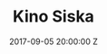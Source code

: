 ---
title: Kino Siska
date: 2017-09-05 20:00:00 Z
venue: Kino Siska
location: Ljubljana
tickets: http://www.eventim.si/si/vstopnice/benjamin-clementine-ljubljana-kino-siska-466303/event.html
country: Slovenia
---